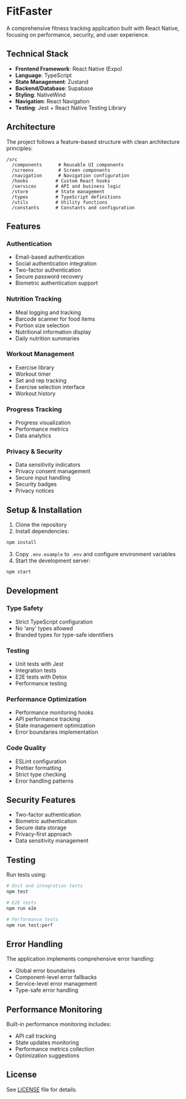 # FitFaster

A comprehensive fitness tracking application built with React Native, focusing on performance, security, and user experience.

## Technical Stack

- **Frontend Framework**: React Native (Expo)
- **Language**: TypeScript
- **State Management**: Zustand
- **Backend/Database**: Supabase
- **Styling**: NativeWind
- **Navigation**: React Navigation
- **Testing**: Jest + React Native Testing Library

## Architecture

The project follows a feature-based structure with clean architecture principles:

```
/src
  /components      # Reusable UI components
  /screens         # Screen components
  /navigation      # Navigation configuration
  /hooks          # Custom React hooks
  /services       # API and business logic
  /store          # State management
  /types          # TypeScript definitions
  /utils          # Utility functions
  /constants      # Constants and configuration
```

## Features

### Authentication
- Email-based authentication
- Social authentication integration
- Two-factor authentication
- Secure password recovery
- Biometric authentication support

### Nutrition Tracking
- Meal logging and tracking
- Barcode scanner for food items
- Portion size selection
- Nutritional information display
- Daily nutrition summaries

### Workout Management
- Exercise library
- Workout timer
- Set and rep tracking
- Exercise selection interface
- Workout history

### Progress Tracking
- Progress visualization
- Performance metrics
- Data analytics

### Privacy & Security
- Data sensitivity indicators
- Privacy consent management
- Secure input handling
- Security badges
- Privacy notices

## Setup & Installation

1. Clone the repository
2. Install dependencies:
```bash
npm install
```
3. Copy `.env.example` to `.env` and configure environment variables
4. Start the development server:
```bash
npm start
```

## Development

### Type Safety
- Strict TypeScript configuration
- No 'any' types allowed
- Branded types for type-safe identifiers

### Testing
- Unit tests with Jest
- Integration tests
- E2E tests with Detox
- Performance testing

### Performance Optimization
- Performance monitoring hooks
- API performance tracking
- State management optimization
- Error boundaries implementation

### Code Quality
- ESLint configuration
- Prettier formatting
- Strict type checking
- Error handling patterns

## Security Features

- Two-factor authentication
- Biometric authentication
- Secure data storage
- Privacy-first approach
- Data sensitivity management

## Testing

Run tests using:

```bash
# Unit and integration tests
npm test

# E2E tests
npm run e2e

# Performance tests
npm run test:perf
```

## Error Handling

The application implements comprehensive error handling:
- Global error boundaries
- Component-level error fallbacks
- Service-level error management
- Type-safe error handling

## Performance Monitoring

Built-in performance monitoring includes:
- API call tracking
- State updates monitoring
- Performance metrics collection
- Optimization suggestions

## License

See [LICENSE](LICENSE) file for details.
